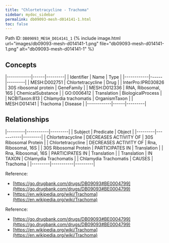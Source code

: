 ```yaml
---
title: "Chlortetracycline - Trachoma"
sidebar: mydoc_sidebar
permalink: db09093-mesh-d014141-1.html
toc: false 
---
```



Path ID: `DB09093_MESH_D014141_1`
{% include image.html url="images/db09093-mesh-d014141-1.png" file="db09093-mesh-d014141-1.png" alt="db09093-mesh-d014141-1" %}

## Concepts

|------------|------|---------|
| Identifier | Name | Type    |
|------------|------|---------|
| MESH:D002751 | Chlortetracycline | Drug |
| InterPro:IPR030826 | 30S ribosomal protein | GeneFamily |
| MESH:D012336 | RNA, Ribosomal, 16S | ChemicalSubstance |
| GO:0006412 | Translation | BiologicalProcess |
| NCBITaxon:813 | Chlamydia trachomatis | OrganismTaxon |
| MESH:D014141 | Trachoma | Disease |
|------------|------|---------|

## Relationships

|---------|-----------|---------|
| Subject | Predicate | Object  |
|---------|-----------|---------|
| Chlortetracycline | DECREASES ACTIVITY OF | 30S Ribosomal Protein |
| Chlortetracycline | DECREASES ACTIVITY OF | Rna, Ribosomal, 16S |
| 30S Ribosomal Protein | PARTICIPATES IN | Translation |
| Rna, Ribosomal, 16S | PARTICIPATES IN | Translation |
| Translation | IN TAXON | Chlamydia Trachomatis |
| Chlamydia Trachomatis | CAUSES | Trachoma |
|---------|-----------|---------|

Reference: 
  - [https://go.drugbank.com/drugs/DB09093#BE0004799](https://go.drugbank.com/drugs/DB09093#BE0004799)
  - [https://en.wikipedia.org/wiki/Trachoma](https://en.wikipedia.org/wiki/Trachoma)

Reference: 
  - [https://go.drugbank.com/drugs/DB09093#BE0004799](https://go.drugbank.com/drugs/DB09093#BE0004799)
  - [https://en.wikipedia.org/wiki/Trachoma](https://en.wikipedia.org/wiki/Trachoma)
